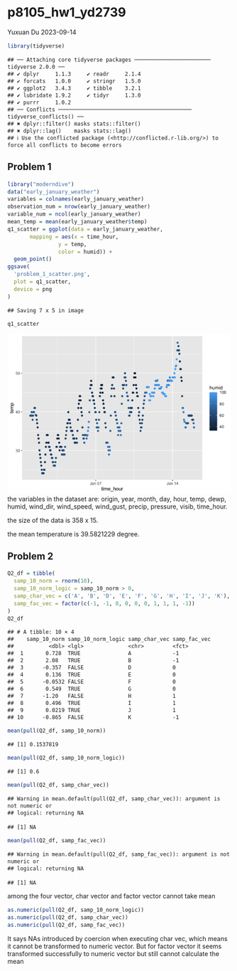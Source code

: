 p8105_hw1_yd2739
================
Yuxuan Du
2023-09-14

``` r
library(tidyverse)
```

    ## ── Attaching core tidyverse packages ──────────────────────── tidyverse 2.0.0 ──
    ## ✔ dplyr     1.1.3     ✔ readr     2.1.4
    ## ✔ forcats   1.0.0     ✔ stringr   1.5.0
    ## ✔ ggplot2   3.4.3     ✔ tibble    3.2.1
    ## ✔ lubridate 1.9.2     ✔ tidyr     1.3.0
    ## ✔ purrr     1.0.2     
    ## ── Conflicts ────────────────────────────────────────── tidyverse_conflicts() ──
    ## ✖ dplyr::filter() masks stats::filter()
    ## ✖ dplyr::lag()    masks stats::lag()
    ## ℹ Use the conflicted package (<http://conflicted.r-lib.org/>) to force all conflicts to become errors

## Problem 1

``` r
library("moderndive")
data("early_january_weather")
variables = colnames(early_january_weather)
observation_num = nrow(early_january_weather)
variable_num = ncol(early_january_weather)
mean_temp = mean(early_january_weather$temp)
q1_scatter = ggplot(data = early_january_weather, 
       mapping = aes(x = time_hour, 
                y = temp, 
                color = humid)) + 
  geom_point()
ggsave(
  'problem_1_scatter.png',
  plot = q1_scatter,
  device = png
)
```

    ## Saving 7 x 5 in image

``` r
q1_scatter
```

![](p8105_hw1_yd2739_files/figure-gfm/unnamed-chunk-2-1.png)<!-- --> the
variables in the dataset are: origin, year, month, day, hour, temp,
dewp, humid, wind_dir, wind_speed, wind_gust, precip, pressure, visib,
time_hour.

the size of the data is 358 x 15.

the mean temperature is 39.5821229 degree.

## Problem 2

``` r
Q2_df = tibble(
  samp_10_norm = rnorm(10),
  samp_10_norm_logic = samp_10_norm > 0,
  samp_char_vec = c('A', 'B', 'D', 'E', 'F', 'G', 'H', 'I', 'J', 'K'),
  samp_fac_vec = factor(c(-1, -1, 0, 0, 0, 0, 1, 1, 1, -1))
)
Q2_df
```

    ## # A tibble: 10 × 4
    ##    samp_10_norm samp_10_norm_logic samp_char_vec samp_fac_vec
    ##           <dbl> <lgl>              <chr>         <fct>       
    ##  1       0.728  TRUE               A             -1          
    ##  2       2.08   TRUE               B             -1          
    ##  3      -0.357  FALSE              D             0           
    ##  4       0.136  TRUE               E             0           
    ##  5      -0.0532 FALSE              F             0           
    ##  6       0.549  TRUE               G             0           
    ##  7      -1.20   FALSE              H             1           
    ##  8       0.496  TRUE               I             1           
    ##  9       0.0219 TRUE               J             1           
    ## 10      -0.865  FALSE              K             -1

``` r
mean(pull(Q2_df, samp_10_norm))
```

    ## [1] 0.1537819

``` r
mean(pull(Q2_df, samp_10_norm_logic))
```

    ## [1] 0.6

``` r
mean(pull(Q2_df, samp_char_vec))
```

    ## Warning in mean.default(pull(Q2_df, samp_char_vec)): argument is not numeric or
    ## logical: returning NA

    ## [1] NA

``` r
mean(pull(Q2_df, samp_fac_vec))
```

    ## Warning in mean.default(pull(Q2_df, samp_fac_vec)): argument is not numeric or
    ## logical: returning NA

    ## [1] NA

among the four vector, char vector and factor vector cannot take mean

``` r
as.numeric(pull(Q2_df, samp_10_norm_logic))
as.numeric(pull(Q2_df, samp_char_vec))
as.numeric(pull(Q2_df, samp_fac_vec))
```

It says NAs introduced by coercion when executing char vec, which means
it cannot be transformed to numeric vector. But for factor vector it
seems transformed successfully to numeric vector but still cannot
calculate the mean

